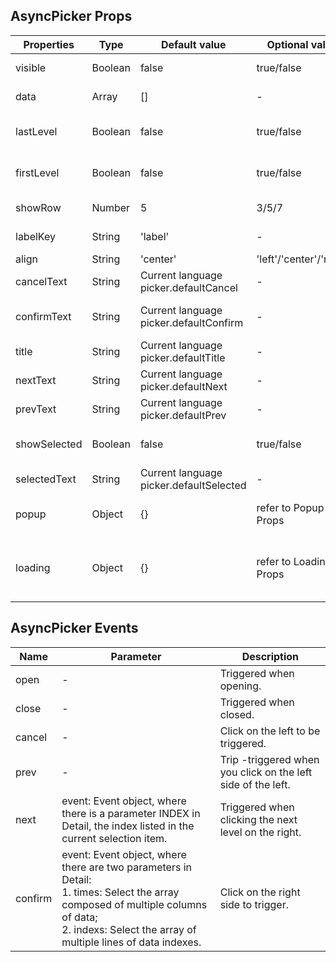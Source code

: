 ## AsyncPicker Props

| Properties   | Type    | Default value                           | Optional value          | required | Description                           |
| ------------ | ------- | --------------------------------------- | ----------------------- | ----------- | ------------------------------------- |
| visible      | Boolean | false                                   | true/false              | N           | Whether to display.                   |
| data         | Array   | []                                      | -                       | Y           | Column data.                          |
| lastLevel    | Boolean | false                                   | true/false              | N           | Whether it is the last level.         |
| firstLevel   | Boolean | false                                   | true/false              | N           | Whether it is the first level.        |
| showRow      | Number  | 5                                       | 3/5/7                   | N           | Line display rows.                    |
| labelKey     | String  | 'label'                                 | -                       | N           | Custom Label's key.                   |
| align        | String  | 'center'                                | 'left'/'center'/'right' | N           | Alignment.                            |
| cancelText   | String  | Current language picker.defaultCancel   | -                       | N           | Cancel the option text.               |
| confirmText  | String  | Current language picker.defaultConfirm  | -                       | N           | Determine the option text.            |
| title        | String  | Current language picker.defaultTitle    | -                       | N           | The middle title text.                |
| nextText     | String  | Current language picker.defaultNext     | -                       | N           | Next text.                            |
| prevText     | String  | Current language picker.defaultPrev     | -                       | N           | Previous text.                        |
| showSelected | Boolean | false                                   | true/false              | N           | Whether to display the option.        |
| selectedText | String  | Current language picker.defaultSelected | -                       | N           | Selected text.                        |
| popup        | Object  | {}                                      | refer to Popup Props    | N           | Popping layer parameters.             |
| loading      | Object  | {}                                      | refer to Loading Props  | N           | Loading parameters when loading data. |

## AsyncPicker Events

| Name    | Parameter                                                                                                                                                                                                    | Description                                                  |
| ------- | ------------------------------------------------------------------------------------------------------------------------------------------------------------------------------------------------------------ | ------------------------------------------------------------ |
| open    | -                                                                                                                                                                                                            | Triggered when opening.                                      |
| close   | -                                                                                                                                                                                                            | Triggered when closed.                                       |
| cancel  | -                                                                                                                                                                                                            | Click on the left to be triggered.                           |
| prev    | -                                                                                                                                                                                                            | Trip -triggered when you click on the left side of the left. |
| next    | event: Event object, where there is a parameter INDEX in Detail, the index listed in the current selection item.                                                                                             | Triggered when clicking the next level on the right.         |
| confirm | event: Event object, where there are two parameters in Detail: <br /> 1. times: Select the array composed of multiple columns of data; <br /> 2. indexs: Select the array of multiple lines of data indexes. | Click on the right side to trigger.                          |
